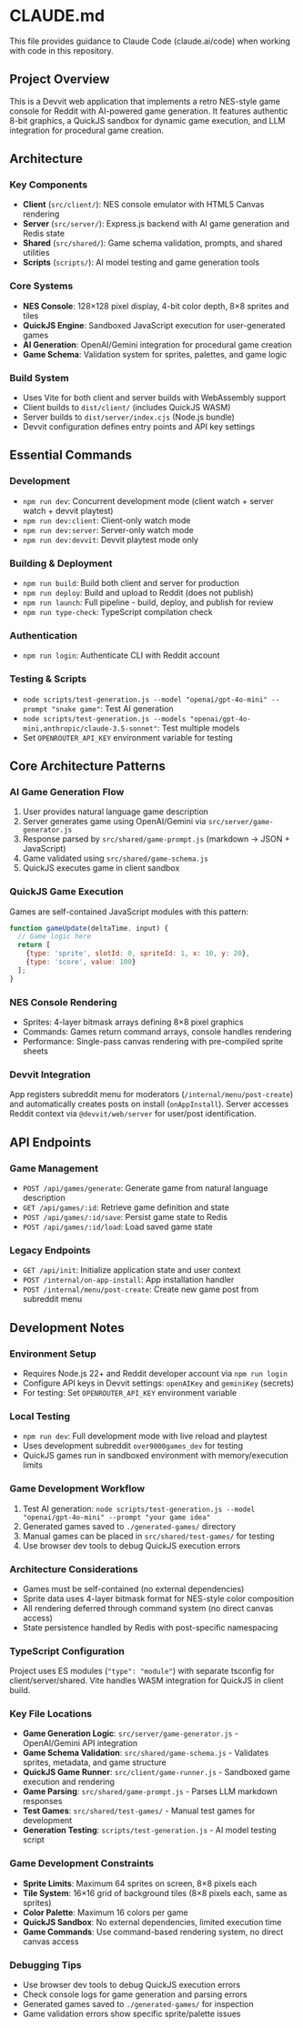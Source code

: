 # CLAUDE.md

This file provides guidance to Claude Code (claude.ai/code) when working with code in this repository.

## Project Overview

This is a Devvit web application that implements a retro NES-style game console for Reddit with AI-powered game generation. It features authentic 8-bit graphics, a QuickJS sandbox for dynamic game execution, and LLM integration for procedural game creation.

## Architecture

### Key Components
- **Client** (`src/client/`): NES console emulator with HTML5 Canvas rendering
- **Server** (`src/server/`): Express.js backend with AI game generation and Redis state
- **Shared** (`src/shared/`): Game schema validation, prompts, and shared utilities
- **Scripts** (`scripts/`): AI model testing and game generation tools

### Core Systems
- **NES Console**: 128×128 pixel display, 4-bit color depth, 8×8 sprites and tiles
- **QuickJS Engine**: Sandboxed JavaScript execution for user-generated games
- **AI Generation**: OpenAI/Gemini integration for procedural game creation
- **Game Schema**: Validation system for sprites, palettes, and game logic

### Build System
- Uses Vite for both client and server builds with WebAssembly support
- Client builds to `dist/client/` (includes QuickJS WASM)
- Server builds to `dist/server/index.cjs` (Node.js bundle)
- Devvit configuration defines entry points and API key settings

## Essential Commands

### Development
- `npm run dev`: Concurrent development mode (client watch + server watch + devvit playtest)
- `npm run dev:client`: Client-only watch mode
- `npm run dev:server`: Server-only watch mode
- `npm run dev:devvit`: Devvit playtest mode only

### Building & Deployment
- `npm run build`: Build both client and server for production
- `npm run deploy`: Build and upload to Reddit (does not publish)
- `npm run launch`: Full pipeline - build, deploy, and publish for review
- `npm run type-check`: TypeScript compilation check

### Authentication
- `npm run login`: Authenticate CLI with Reddit account

### Testing & Scripts
- `node scripts/test-generation.js --model "openai/gpt-4o-mini" --prompt "snake game"`: Test AI generation
- `node scripts/test-generation.js --models "openai/gpt-4o-mini,anthropic/claude-3.5-sonnet"`: Test multiple models
- Set `OPENROUTER_API_KEY` environment variable for testing

## Core Architecture Patterns

### AI Game Generation Flow
1. User provides natural language game description
2. Server generates game using OpenAI/Gemini via `src/server/game-generator.js`
3. Response parsed by `src/shared/game-prompt.js` (markdown → JSON + JavaScript)
4. Game validated using `src/shared/game-schema.js`
5. QuickJS executes game in client sandbox

### QuickJS Game Execution
Games are self-contained JavaScript modules with this pattern:
```javascript
function gameUpdate(deltaTime, input) {
  // Game logic here
  return [
    {type: 'sprite', slotId: 0, spriteId: 1, x: 10, y: 20},
    {type: 'score', value: 100}
  ];
}
```

### NES Console Rendering
- Sprites: 4-layer bitmask arrays defining 8×8 pixel graphics
- Commands: Games return command arrays, console handles rendering
- Performance: Single-pass canvas rendering with pre-compiled sprite sheets

### Devvit Integration
App registers subreddit menu for moderators (`/internal/menu/post-create`) and automatically creates posts on install (`onAppInstall`). Server accesses Reddit context via `@devvit/web/server` for user/post identification.

## API Endpoints

### Game Management
- `POST /api/games/generate`: Generate game from natural language description
- `GET /api/games/:id`: Retrieve game definition and state
- `POST /api/games/:id/save`: Persist game state to Redis
- `POST /api/games/:id/load`: Load saved game state

### Legacy Endpoints
- `GET /api/init`: Initialize application state and user context
- `POST /internal/on-app-install`: App installation handler
- `POST /internal/menu/post-create`: Create new game post from subreddit menu

## Development Notes

### Environment Setup
- Requires Node.js 22+ and Reddit developer account via `npm run login`
- Configure API keys in Devvit settings: `openAIKey` and `geminiKey` (secrets)
- For testing: Set `OPENROUTER_API_KEY` environment variable

### Local Testing
- `npm run dev`: Full development mode with live reload and playtest
- Uses development subreddit `over9000games_dev` for testing
- QuickJS games run in sandboxed environment with memory/execution limits

### Game Development Workflow
1. Test AI generation: `node scripts/test-generation.js --model "openai/gpt-4o-mini" --prompt "your game idea"`
2. Generated games saved to `./generated-games/` directory
3. Manual games can be placed in `src/shared/test-games/` for testing
4. Use browser dev tools to debug QuickJS execution errors

### Architecture Considerations
- Games must be self-contained (no external dependencies)
- Sprite data uses 4-layer bitmask format for NES-style color composition
- All rendering deferred through command system (no direct canvas access)
- State persistence handled by Redis with post-specific namespacing

### TypeScript Configuration
Project uses ES modules (`"type": "module"`) with separate tsconfig for client/server/shared. Vite handles WASM integration for QuickJS in client build.

### Key File Locations
- **Game Generation Logic**: `src/server/game-generator.js` - OpenAI/Gemini API integration
- **Game Schema Validation**: `src/shared/game-schema.js` - Validates sprites, metadata, and game structure
- **QuickJS Game Runner**: `src/client/game-runner.js` - Sandboxed game execution and rendering
- **Game Parsing**: `src/shared/game-prompt.js` - Parses LLM markdown responses
- **Test Games**: `src/shared/test-games/` - Manual test games for development
- **Generation Testing**: `scripts/test-generation.js` - AI model testing script

### Game Development Constraints
- **Sprite Limits**: Maximum 64 sprites on screen, 8×8 pixels each
- **Tile System**: 16×16 grid of background tiles (8×8 pixels each, same as sprites)
- **Color Palette**: Maximum 16 colors per game
- **QuickJS Sandbox**: No external dependencies, limited execution time
- **Game Commands**: Use command-based rendering system, no direct canvas access

### Debugging Tips
- Use browser dev tools to debug QuickJS execution errors
- Check console logs for game generation and parsing errors
- Generated games saved to `./generated-games/` for inspection
- Game validation errors show specific sprite/palette issues